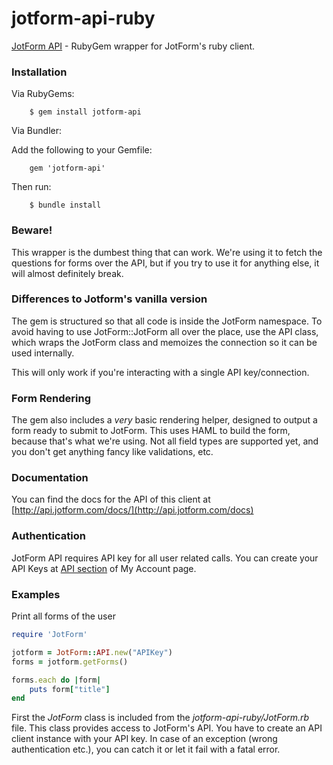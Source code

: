 jotform-api-ruby
===============
[JotForm API](http://api.jotform.com/docs/) - RubyGem wrapper for JotForm's ruby client.


### Installation

Via RubyGems:

        $ gem install jotform-api

Via Bundler:

Add the following to your Gemfile:

        gem 'jotform-api'

Then run:

        $ bundle install

### Beware!

This wrapper is the dumbest thing that can work. We're using it to fetch the questions for forms over the API, but if you try to use it for anything else, it will almost definitely break.

### Differences to Jotform's vanilla version

The gem is structured so that all code is inside the JotForm namespace. To avoid having to use JotForm::JotForm all over the place, use the API class, which wraps the JotForm class and memoizes the connection so it can be used internally.

This will only work if you're interacting with a single API key/connection.

### Form Rendering

The gem also includes a *very* basic rendering helper, designed to output a form ready to submit to JotForm. This uses HAML to build the form, because that's what we're using. Not all field types are supported yet, and you don't get anything fancy like validations, etc.

### Documentation

You can find the docs for the API of this client at [http://api.jotform.com/docs/](http://api.jotform.com/docs)

### Authentication

JotForm API requires API key for all user related calls. You can create your API Keys at  [API section](http://www.jotform.com/myaccount/api) of My Account page.

### Examples

Print all forms of the user

```ruby
require 'JotForm'

jotform = JotForm::API.new("APIKey")
forms = jotform.getForms()

forms.each do |form|
    puts form["title"]
end
```

First the _JotForm_ class is included from the _jotform-api-ruby/JotForm.rb_ file. This class provides access to JotForm's API. You have to create an API client instance with your API key.
In case of an exception (wrong authentication etc.), you can catch it or let it fail with a fatal error.
